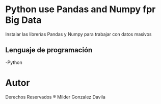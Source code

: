 #  Python use Pandas and Numpy fpr Big Data
Instalar las librerías Pandas y Numpy para trabajar con datos masivos
## Lenguaje de programación
-Python

# Autor
Derechos Reservados ® Milder Gonzalez Davila
